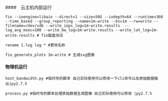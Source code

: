 ####　云主机内部运行

```shell
fio --ioengine=libaio --direct=1 --size=50G --iodepth=64 --runtime=360 --time_based --group_reporting --name=1m-write --bs=1m --rw=write --filename=/dev/vdb --write_iops_log=1m-write.results  --log_avg_msec=100 --write_bw_log=1m-write.results --write_lat_log=1m-write.results # fio磁盘测试
```

```shell
rename 1.log log * #更改名称
```

```shell
fio_generate_plots 1m-write # 生成svg图像
```

#### 物理机运行

```shell
host_bandwidth.py #临时写的脚本 自己实际使用可以修改一下cli命令以及原始数据输出|py2.7.5
```

```shell
process.py #临时写的脚本处理原始数据生成图像 自己实际使用可以修改 |py2.7.5
```

